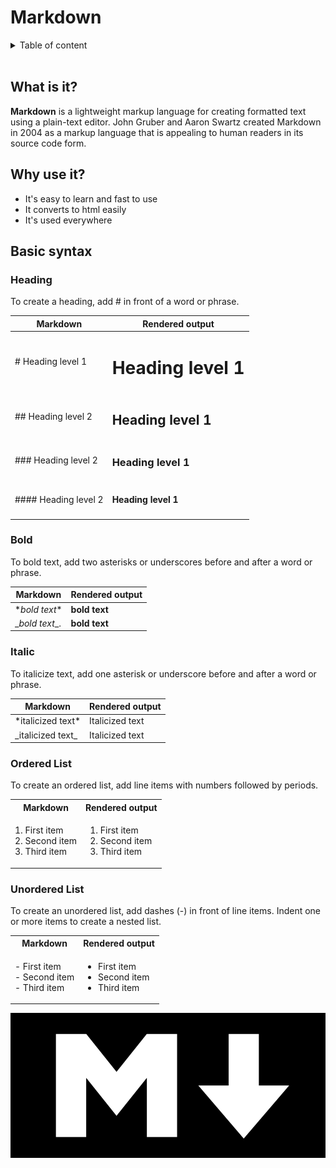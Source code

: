 # Markdown

<details>
    <summary>Table of content</summary>
        <ol>
            <li><a href="#what-is-it">What is it?</a></li>
            <li><a href="#why-us-it">Why us it?</a></li>
            <li><a href="#basic-syntax">Basic syntax</a></li>
        </ol>
</details>

<br>

## <a name="#what-is-it">What is it?</a>

**Markdown** is a lightweight markup language for creating formatted text using a plain-text editor. John Gruber and Aaron Swartz created Markdown in 2004 as a markup language that is appealing to human readers in its source code form.

## <a name="#why-us-it">Why use it?</a>

- It's easy to learn and fast to use
- It converts to html easily
- It's used everywhere

## <a name="#basic-syntax">Basic syntax</a>

### Heading

To create a heading, add # in front of a word or phrase.

| Markdown              | Rendered output           |
| ----------------------| --------------------------|
| # Heading level 1     | <h1>Heading level 1</h1>  |
| ## Heading level 2    | <h2>Heading level 1</h2>  |
| ### Heading level 2   | <h3>Heading level 1</h3>  |
| #### Heading level 2  | <h4>Heading level 1</h4>  |

### Bold

To bold text, add two asterisks or underscores before and after a word or phrase. 

| Markdown          | Rendered output   |
| ----------------  | ------------------|
| \**bold text**   | **bold text**     |
| \__bold text__.  | __bold text__     |


### Italic

To italicize text, add one asterisk or underscore before and after a word or phrase.

| Markdown           | Rendered output  |
| -------------------| -----------------|
| \*italicized text*|Italicized text   |
| \_italicized text_|Italicized text   |

### Ordered List

To create an ordered list, add line items with numbers followed by periods.

<table>
  <tbody>
    <tr>
      <th>Markdown</th>
      <th align="center">Rendered output</th>
    </tr>
    <tr>
      <td>
        1. First item   <br>
        2. Second item  <br>
        3. Third item   <br>
      </td>
      <td>
        <ol>
          <li>First item</li>
          <li>Second item</li>
          <li>Third item</li>
        </ol>
      </td>
    </tr>
  </tbody>
</table>

### Unordered List

To create an unordered list, add dashes (-) in front of line items. Indent one or more items to create a nested list.

<table>
  <tbody>
    <tr>
      <th>Markdown</th>
      <th align="center">Rendered output</th>
    </tr>
    <tr>
      <td>
        - First item   <br>
        - Second item  <br>
        - Third item   <br>
      </td>
      <td>
        <ul>
          <li>First item</li>
          <li>Second item</li>
          <li>Third item</li>
        </ul>
      </td>
    </tr>
  </tbody>
</table>

![markdown](./markdown1-870x400.png)